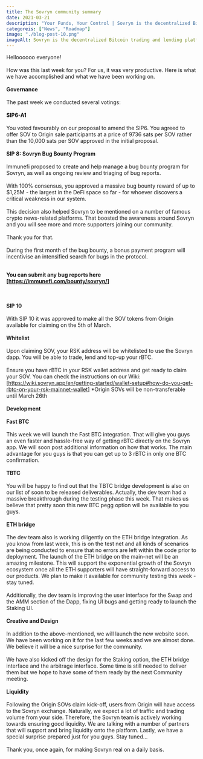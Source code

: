```yaml
---
title: The Sovryn community summary
date: 2021-03-21
description: "Your Funds, Your Control | Sovryn is the decentralized Bitcoin trading and lending platform"
categoreis: ["News", "Roadmap"]
image: "./blog-post-10.png"
imageAlt: Sovryn is the decentralized Bitcoin trading and lending platform.
---
```


Helloooooo everyone!
<br /><br />
How was this last week for you? For us, it was very productive. Here is what we have accomplished and what we have been working on.
<br /><br />
**Governance**
<br /><br />
The past week we conducted several votings:
<br /><br />
**SIP6-A1**
<br /><br />
You voted favourably on our proposal to amend the SIP6. You agreed to offer SOV to Origin sale participants at a price of 9736 sats per SOV rather than the 10,000 sats per SOV approved in the initial proposal.
<br /><br />
**SIP 8: Sovryn Bug Bounty Program**
<br /><br />
Immunefi proposed to create and help manage a bug bounty program for Sovryn, as well as ongoing review and triaging of bug reports.
<br /><br />
With 100% consensus, you approved a massive bug bounty reward of up to $1,25M - the largest in the DeFi space so far - for whoever discovers a critical weakness in our system.
<br /><br />
This decision also helped Sovryn to be mentioned on a number of famous crypto news-related platforms. That boosted the awareness around Sovryn and you will see more and more supporters joining our community.
<br /><br />
Thank you for that.
<br /><br />
During the first month of the bug bounty, a bonus payment program will incentivise an intensified search for bugs in the protocol.
<br /><br />

**You can submit any bug reports here [https://immunefi.com/bounty/sovryn/]**

<br /><br />
**SIP 10**
<br /><br />
With SIP 10 it was approved to make all the SOV tokens from Origin available for claiming on the 5th of March.
<br /><br />
**Whitelist**
<br /><br />
Upon claiming SOV, your RSK address will be whitelisted to use the Sovryn dapp. You will be able to trade, lend and top-up your rBTC.
<br /><br />
Ensure you have rBTC in your RSK wallet address and get ready to claim your SOV. You can check the instructions on our Wiki: [https://wiki.sovryn.app/en/getting-started/wallet-setup#how-do-you-get-rbtc-on-your-rsk-mainnet-wallet]
*Origin SOVs will be non-transferable until March 26th
<br /><br />
**Development**
<br /><br />
**Fast BTC**
<br /><br />
This week we will launch the Fast BTC integration. That will give you guys an even faster and hassle-free way of getting rBTC directly on the Sovryn app. We will soon post additional information on how that works. The main advantage for you guys is that you can get up to 3 rBTC in only one BTC confirmation.
<br /><br />
**TBTC**
<br /><br />
You will be happy to find out that the TBTC bridge development is also on our list of soon to be released deliverables. Actually, the dev team had a massive breakthrough during the testing phase this week. That makes us believe that pretty soon this new BTC pegg option will be available to you guys.
<br /><br />
**ETH bridge**
<br /><br />
The dev team also is working diligently on the ETH bridge integration. As you know from last week, this is on the test net and all kinds of scenarios are being conducted to ensure that no errors are left within the code prior to deployment. The launch of the ETH bridge on the main-net will be an amazing milestone. This will support the exponential growth of the Sovryn ecosystem once all the ETH supporters will have straight-forward access to our products. We plan to make it available for community testing this week - stay tuned.
<br /><br />
Additionally, the dev team is improving the user interface for the Swap and the AMM section of the Dapp, fixing UI bugs and getting ready to launch the Staking UI.
<br /><br />
**Creative and Design**
<br /><br />
In addition to the above-mentioned, we will launch the new website soon. We have been working on it for the last few weeks and we are almost done. We believe it will be a nice surprise for the community.
<br /><br />
We have also kicked off the design for the Staking option, the ETH bridge interface and the arbitrage interface. Some time is still needed to deliver them but we hope to have some of them ready by the next Community meeting.
<br /><br />
**Liquidity**
<br /><br />
Following the Origin SOVs claim kick-off, users from Origin will have access to the Sovryn exchange. Naturally, we expect a lot of traffic and trading volume from your side. Therefore, the Sovryn team is actively working towards ensuring good liquidity. We are talking with a number of partners that will support and bring liquidity onto the platform. Lastly, we have a special surprise prepared just for you guys. Stay tuned…
<br />
<br />
Thank you, once again, for making Sovryn real on a daily basis.